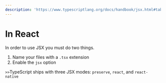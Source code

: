 ```yaml
---
description: 'https://www.typescriptlang.org/docs/handbook/jsx.html#table-of-contents'
---
```


# In React

In order to use JSX you must do two things.

1. Name your files with a `.tsx` extension
2. Enable the `jsx` option

`>>`TypeScript ships with three JSX modes: `preserve`, `react`, and `react-native`



